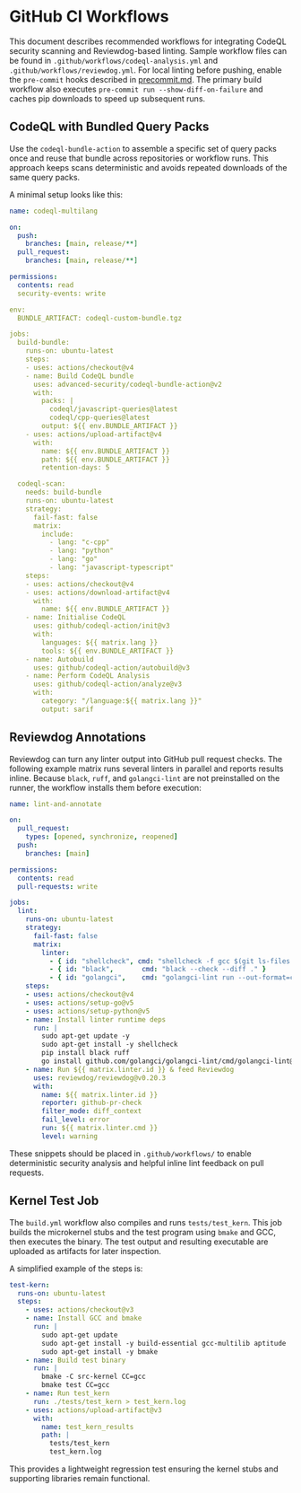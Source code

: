 # GitHub CI Workflows

This document describes recommended workflows for integrating CodeQL security scanning and Reviewdog-based linting. Sample workflow files can be found in `.github/workflows/codeql-analysis.yml` and `.github/workflows/reviewdog.yml`.
For local linting before pushing, enable the `pre-commit` hooks described in
[precommit.md](precommit.md). The primary build workflow also executes
`pre-commit run --show-diff-on-failure` and caches pip downloads to speed up
subsequent runs.

## CodeQL with Bundled Query Packs

Use the `codeql-bundle-action` to assemble a specific set of query packs once and reuse that bundle across repositories or workflow runs. This approach keeps scans deterministic and avoids repeated downloads of the same query packs.

A minimal setup looks like this:

```yaml
name: codeql-multilang

on:
  push:
    branches: [main, release/**]
  pull_request:
    branches: [main, release/**]

permissions:
  contents: read
  security-events: write

env:
  BUNDLE_ARTIFACT: codeql-custom-bundle.tgz

jobs:
  build-bundle:
    runs-on: ubuntu-latest
    steps:
    - uses: actions/checkout@v4
    - name: Build CodeQL bundle
      uses: advanced-security/codeql-bundle-action@v2
      with:
        packs: |
          codeql/javascript-queries@latest
          codeql/cpp-queries@latest
        output: ${{ env.BUNDLE_ARTIFACT }}
    - uses: actions/upload-artifact@v4
      with:
        name: ${{ env.BUNDLE_ARTIFACT }}
        path: ${{ env.BUNDLE_ARTIFACT }}
        retention-days: 5

  codeql-scan:
    needs: build-bundle
    runs-on: ubuntu-latest
    strategy:
      fail-fast: false
      matrix:
        include:
          - lang: "c-cpp"
          - lang: "python"
          - lang: "go"
          - lang: "javascript-typescript"
    steps:
    - uses: actions/checkout@v4
    - uses: actions/download-artifact@v4
      with:
        name: ${{ env.BUNDLE_ARTIFACT }}
    - name: Initialise CodeQL
      uses: github/codeql-action/init@v3
      with:
        languages: ${{ matrix.lang }}
        tools: ${{ env.BUNDLE_ARTIFACT }}
    - name: Autobuild
      uses: github/codeql-action/autobuild@v3
    - name: Perform CodeQL Analysis
      uses: github/codeql-action/analyze@v3
      with:
        category: "/language:${{ matrix.lang }}"
        output: sarif
```

## Reviewdog Annotations

Reviewdog can turn any linter output into GitHub pull request checks. The following example matrix runs several linters in parallel and reports results inline. Because `black`, `ruff`, and `golangci-lint` are not preinstalled on the runner, the workflow installs them before execution:

```yaml
name: lint-and-annotate

on:
  pull_request:
    types: [opened, synchronize, reopened]
  push:
    branches: [main]

permissions:
  contents: read
  pull-requests: write

jobs:
  lint:
    runs-on: ubuntu-latest
    strategy:
      fail-fast: false
      matrix:
        linter:
          - { id: "shellcheck", cmd: "shellcheck -f gcc $(git ls-files '*.sh')" }
          - { id: "black",       cmd: "black --check --diff ." }
          - { id: "golangci",    cmd: "golangci-lint run --out-format=checkstyle" }
    steps:
    - uses: actions/checkout@v4
    - uses: actions/setup-go@v5
    - uses: actions/setup-python@v5
    - name: Install linter runtime deps
      run: |
        sudo apt-get update -y
        sudo apt-get install -y shellcheck
        pip install black ruff
        go install github.com/golangci/golangci-lint/cmd/golangci-lint@latest
    - name: Run ${{ matrix.linter.id }} & feed Reviewdog
      uses: reviewdog/reviewdog@v0.20.3
      with:
        name: ${{ matrix.linter.id }}
        reporter: github-pr-check
        filter_mode: diff_context
        fail_level: error
        run: ${{ matrix.linter.cmd }}
        level: warning
```

These snippets should be placed in `.github/workflows/` to enable deterministic security analysis and helpful inline lint feedback on pull requests.

## Kernel Test Job

The `build.yml` workflow also compiles and runs `tests/test_kern`. This job
builds the microkernel stubs and the test program using `bmake` and GCC, then
executes the binary. The test output and resulting executable are uploaded as
artifacts for later inspection.

A simplified example of the steps is:

```yaml
test-kern:
  runs-on: ubuntu-latest
  steps:
    - uses: actions/checkout@v3
    - name: Install GCC and bmake
      run: |
        sudo apt-get update
        sudo apt-get install -y build-essential gcc-multilib aptitude
        sudo apt-get install -y bmake
    - name: Build test binary
      run: |
        bmake -C src-kernel CC=gcc
        bmake test CC=gcc
    - name: Run test_kern
      run: ./tests/test_kern > test_kern.log
    - uses: actions/upload-artifact@v3
      with:
        name: test_kern_results
        path: |
          tests/test_kern
          test_kern.log
```

This provides a lightweight regression test ensuring the kernel stubs and
supporting libraries remain functional.
